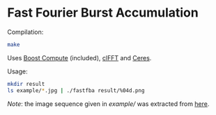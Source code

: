 # Fast Fourier Burst Accumulation


Compilation:
```bash
make
```

Uses [Boost Compute](https://github.com/boostorg/compute/) (included), [clFFT](https://github.com/clMathLibraries/clFFT) and [Ceres](http://ceres-solver.org/).

Usage:
```bash
mkdir result
ls example/*.jpg | ./fastfba result/%04d.png
```

*Note*: the image sequence given in *example/* was extracted from [here](http://iie.fing.edu.uy/~mdelbra/videoFA/).
